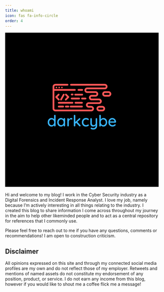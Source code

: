 ```yaml
---
title: whoami
icon: fas fa-info-circle
order: 4
---
```


![darkcybe.png](/assets/img/logo/darkcybe.png)

Hi and welcome to my blog! I work in the Cyber Security industry as a Digital Forensics and Incident Response Analyst. I love my job, namely because I’m actively interesting in all things relating to the industry. I created this blog to share information I come across throughout my journey in the aim to help other likeminded people and to act as a central repository for references that I commonly use.

Please feel free to reach out to me if you have any questions, comments or recommendations! I am open to construction criticism.

## Disclaimer
All opinions expressed on this site and through my connected social media profiles are my own and do not reflect those of my employer. Retweets and mentions of named assets do not constitute my endorsement of any position, product, or service. I do not earn any income from this blog, however if you would like to shout me a coffee flick me a message!
